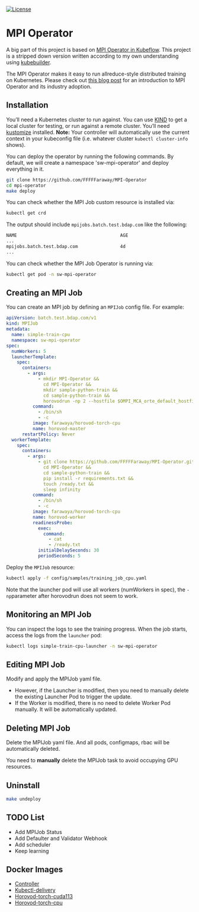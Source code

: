 [![License](https://img.shields.io/badge/License-Apache%202.0-blue.svg)](https://github.com/FFFFFaraway/MPI-Operator/blob/main/LICENSE)

# MPI Operator

A big part of this project is based on [MPI Operator in Kubeflow](https://github.com/kubeflow/mpi-operator). This project is a stripped down version written according to my own understanding using [kubebuilder](https://book.kubebuilder.io/).

The MPI Operator makes it easy to run allreduce-style distributed training on Kubernetes. Please check out [this blog post](https://medium.com/kubeflow/introduction-to-kubeflow-mpi-operator-and-industry-adoption-296d5f2e6edc) for an introduction to MPI Operator and its industry adoption.

## Installation

You’ll need a Kubernetes cluster to run against. You can use [KIND](https://sigs.k8s.io/kind) to get a local cluster for testing, or run against a remote cluster. You’ll need [kustomize](https://github.com/kubernetes-sigs/kustomize) installed.
**Note:** Your controller will automatically use the current context in your kubeconfig file (i.e. whatever cluster `kubectl cluster-info` shows).

You can deploy the operator by running the following commands. By default, we will create a namespace 'sw-mpi-operator' and deploy everything in it.

```bash
git clone https://github.com/FFFFFaraway/MPI-Operator
cd mpi-operator
make deploy
```

You can check whether the MPI Job custom resource is installed via:

```bash
kubectl get crd
```

The output should include `mpijobs.batch.test.bdap.com` like the following:

```bash
NAME                                       AGE
...
mpijobs.batch.test.bdap.com                4d
...
```

You can check whether the MPI Job Operator is running via:

```bash
kubectl get pod -n sw-mpi-operator
```

## Creating an MPI Job

You can create an MPI job by defining an `MPIJob` config file. For example:

```yaml
apiVersion: batch.test.bdap.com/v1
kind: MPIJob
metadata:
  name: simple-train-cpu
  namespace: sw-mpi-operator
spec:
  numWorkers: 5
  launcherTemplate:
    spec:
      containers:
        - args:
            - mkdir MPI-Operator &&
              cd MPI-Operator &&
              mkdir sample-python-train &&
              cd sample-python-train &&
              horovodrun -np 2 --hostfile $OMPI_MCA_orte_default_hostfile python main.py
          command:
            - /bin/sh
            - -c
          image: farawaya/horovod-torch-cpu
          name: horovod-master
      restartPolicy: Never
  workerTemplate:
    spec:
      containers:
        - args:
            - git clone https://github.com/FFFFFaraway/MPI-Operator.git &&
              cd MPI-Operator &&
              cd sample-python-train &&
              pip install -r requirements.txt &&
              touch /ready.txt &&
              sleep infinity
          command:
            - /bin/sh
            - -c
          image: farawaya/horovod-torch-cpu
          name: horovod-worker
          readinessProbe:
            exec:
              command:
                - cat
                - /ready.txt
            initialDelaySeconds: 30
            periodSeconds: 5
```

Deploy the `MPIJob` resource:

```bash
kubectl apply -f config/samples/training_job_cpu.yaml
```

Note that the launcher pod will use all workers (numWorkers in spec), the `-np`parameter after horovodrun does not seem to work.

## Monitoring an MPI Job

You can inspect the logs to see the training progress. When the job starts, access the logs from the `launcher` pod:

```bash
kubectl logs simple-train-cpu-launcher -n sw-mpi-operator
```

## Editing MPI Job

Modify and apply the MPIJob yaml file.

- However, if the Launcher is modified, then you need to manually delete the existing Launcher Pod to trigger the update.
- If the Worker is modified, there is no need to delete Worker Pod manually. It will be automatically updated.

## Deleting MPI Job

Delete the MPIJob yaml file. And all pods, configmaps, rbac will be automatically deleted.

You need to **manually** delete the MPIJob task to avoid occupying GPU resources.

## Uninstall

```sh
make undeploy
```

## TODO List

- Add MPIJob Status
- Add Defaulter and Validator Webhook
- Add scheduler
- Keep learning

## Docker Images

- [Controller](https://hub.docker.com/r/farawaya/controller)
- [Kubectl-delivery](https://hub.docker.com/r/farawaya/kubectl-delivery)
- [Horovod-torch-cuda113](https://hub.docker.com/r/farawaya/horovod-torch-cuda113)
- [Horovod-torch-cpu](https://hub.docker.com/r/farawaya/horovod-torch-cpu)

